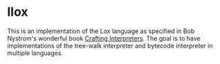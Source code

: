 # llox

This is an implementation of the Lox language as specified in Bob Nystrom's wonderful book [Crafting Interpreters](http://craftinginterpreters.com). The goal is to have implementations of the tree-walk interpreter and bytecode interpreter in multiple languages.
